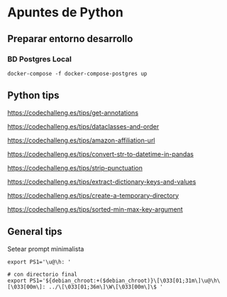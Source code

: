 # Apuntes de Python

## Preparar entorno desarrollo

### BD Postgres Local

    docker-compose -f docker-compose-postgres up


## Python tips

https://codechalleng.es/tips/get-annotations

https://codechalleng.es/tips/dataclasses-and-order

https://codechalleng.es/tips/amazon-affiliation-url

https://codechalleng.es/tips/convert-str-to-datetime-in-pandas

https://codechalleng.es/tips/strip-punctuation

https://codechalleng.es/tips/extract-dictionary-keys-and-values

https://codechalleng.es/tips/create-a-temporary-directory

https://codechalleng.es/tips/sorted-min-max-key-argument

## General tips

Setear prompt minimalista

    export PS1='\u@\h: '

    # con directorio final
    export PS1='${debian_chroot:+($debian_chroot)}\[\033[01;31m\]\u@\h\[\033[00m\]: ../\[\033[01;36m\]\W\[\033[00m\]\$ '
